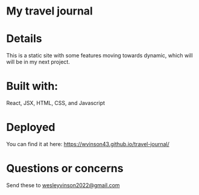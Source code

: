 # My travel journal

# Details

This is a static site with some features moving towards dynamic, which will will be in my next project.

# Built with:

React, JSX, HTML, CSS, and Javascript

# Deployed

You can find it at here: https://wvinson43.github.io/travel-journal/

# Questions or concerns 

Send these to wesleyvinson2022@gmail.com

